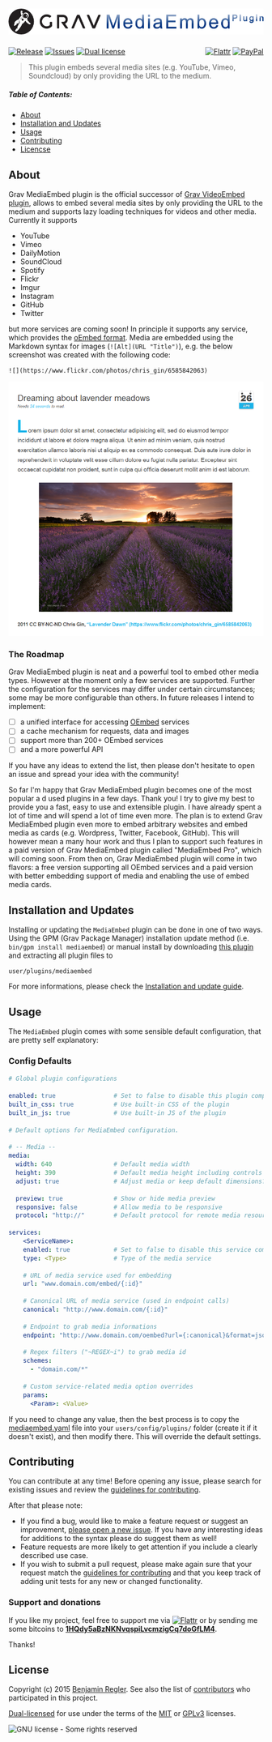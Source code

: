 # [![Grav MediaEmbed Plugin](assets/logo.png)][project]

[![Release](https://img.shields.io/github/release/sommerregen/grav-plugin-mediaembed.svg)][project] [![Issues](https://img.shields.io/github/issues/sommerregen/grav-plugin-mediaembed.svg)][issues] [![Dual license](https://img.shields.io/badge/dual%20license-MIT%2FGPL-blue.svg)](LICENSE "License") <span style="float:right;">[![Flattr](https://api.flattr.com/button/flattr-badge-large.png)][flattr] [![PayPal](https://www.paypal.com/en_US/i/btn/btn_donate_SM.gif)][paypal]</span>

> This plugin embeds several media sites (e.g. YouTube, Vimeo, Soundcloud) by only providing the URL to the medium.

##### Table of Contents:

* [About](#about)
* [Installation and Updates](#installation-and-updates)
* [Usage](#usage)
* [Contributing](#contributing)
* [Licencse](#license)

## About

Grav MediaEmbed plugin is the official successor of [Grav VideoEmbed plugin](https://github.com/sommerregen/grav-plugin-videoembed/), allows to embed several media sites by only providing the URL to the medium and supports lazy loading techniques for videos and other media. Currently it supports

- YouTube
- Vimeo
- DailyMotion
- SoundCloud
- Spotify
- Flickr
- Imgur
- Instagram
- GitHub
- Twitter

but more services are coming soon! In principle it supports any service, which provides the [oEmbed format](http://www.oembed.com/). Media are embedded using the Markdown syntax for images (`![Alt](URL "Title")`), e.g. the below screenshot was created with the following code:

```
![](https://www.flickr.com/photos/chris_gin/6585842063)
```

![Screenshot MediaEmbed Plugin](assets/screenshot.png "MediaEmbed Preview")

### The Roadmap

Grav MediaEmbed plugin is neat and a powerful tool to embed other media types. However at the moment only a few services are supported. Further the configuration for the services may differ under certain circumstances; some may be more configurable than others. In future releases I intend to implement:

 - [ ] a unified interface for accessing [OEmbed](http://oembed.com "An overview about OEmbed services") services
 - [ ] a cache mechanism for requests, data and images
 - [ ] support more than 200+ OEmbed services
 - [ ] and a more powerful API

If you have any ideas to extend the list, then please don't hesitate to open an issue and spread your idea with the community!

So far I'm happy that Grav MediaEmbed plugin becomes one of the most popular a d used plugins in a few days. Thank you! I try to give my best to provide you a fast, easy to use and extensible plugin. I have already spent a lot of time and will spend a lot of time even more. The plan is to extend Grav MediaEmbed plugin even more to embed arbitrary websites and embed media as cards (e.g. Wordpress, Twitter, Facebook, GitHub). This will however mean a many hour work and thus I plan to support such features in a paid version of Grav MediaEmbed plugin called "MediaEmbed Pro", which will coming soon. From then on, Grav MediaEmbed plugin will come in two flavors: a free version supporting all OEmbed services and a paid version with better embedding support of media and enabling the use of embed media cards.

## Installation and Updates

Installing or updating the `MediaEmbed` plugin can be done in one of two ways. Using the GPM (Grav Package Manager) installation update method (i.e. `bin/gpm install mediaembed`) or manual install by downloading [this plugin](https://github.com/sommerregen/grav-plugin-mediaembed) and extracting all plugin files to

    user/plugins/mediaembed

For more informations, please check the [Installation and update guide](docs/INSTALL.md).

## Usage

The `MediaEmbed` plugin comes with some sensible default configuration, that are pretty self explanatory:

### Config Defaults

```yaml
# Global plugin configurations

enabled: true                # Set to false to disable this plugin completely
built_in_css: true           # Use built-in CSS of the plugin
built_in_js: true            # Use built-in JS of the plugin

# Default options for MediaEmbed configuration.

# -- Media --
media:
  width: 640                 # Default media width
  height: 390                # Default media height including controls
  adjust: true               # Adjust media or keep default dimensions?

  preview: true              # Show or hide media preview
  responsive: false          # Allow media to be responsive
  protocol: "http://"        # Default protocol for remote media resources

services:
	<ServiceName>:
    enabled: true            # Set to false to disable this service completely
    type: <Type>             # Type of the media service

    # URL of media service used for embedding
    url: "www.domain.com/embed/{:id}"

    # Canonical URL of media service (used in endpoint calls)
    canonical: "http://www.domain.com/{:id}"

    # Endpoint to grab media informations
    endpoint: "http://www.domain.com/oembed?url={:canonical}&format=json"

    # Regex filters ("~REGEX~i") to grab media id
    schemes:
      - "domain.com/*"

    # Custom service-related media option overrides
    params:
      <Param>: <Value>
```

If you need to change any value, then the best process is to copy the [mediaembed.yaml](mediaembed.yaml) file into your `users/config/plugins/` folder (create it if it doesn't exist), and then modify there. This will override the default settings.

## Contributing

You can contribute at any time! Before opening any issue, please search for existing issues and review the [guidelines for contributing](docs/CONTRIBUTING.md).

After that please note:

* If you find a bug, would like to make a feature request or suggest an improvement, [please open a new issue][issues]. If you have any interesting ideas for additions to the syntax please do suggest them as well!
* Feature requests are more likely to get attention if you include a clearly described use case.
* If you wish to submit a pull request, please make again sure that your request match the [guidelines for contributing](docs/CONTRIBUTING.md) and that you keep track of adding unit tests for any new or changed functionality.

### Support and donations

If you like my project, feel free to support me via [![Flattr](https://api.flattr.com/button/flattr-badge-large.png)][flattr] or by sending me some bitcoins to [**1HQdy5aBzNKNvqspiLvcmzigCq7doGfLM4**][bitcoin].

Thanks!

## License

Copyright (c) 2015 [Benjamin Regler][github]. See also the list of [contributors] who participated in this project.

[Dual-licensed](LICENSE) for use under the terms of the [MIT][mit-license] or [GPLv3][gpl-license] licenses.

![GNU license - Some rights reserved][gnu]

[github]: https://github.com/sommerregen/ "GitHub account from Benjamin Regler"
[gpl-license]: http://opensource.org/licenses/GPL-3.0 "GPLv3 license"
[mit-license]: http://www.opensource.org/licenses/mit-license.php "MIT license"

[flattr]: https://flattr.com/submit/auto?user_id=Sommerregen&url=https://github.com/sommerregen/grav-plugin-mediaembed "Flatter my GitHub project"
[paypal]: https://www.paypal.com/cgi-bin/webscr?cmd=_s-xclick&hosted_button_id=SYFNP82USG3RN "Donate for my GitHub project using PayPal"
[bitcoin]: bitcoin:1HQdy5aBzNKNvqspiLvcmzigCq7doGfLM4?label=GitHub%20project "Donate for my GitHub project using BitCoin"
[gnu]: https://upload.wikimedia.org/wikipedia/commons/thumb/3/33/License_icon-gpl-88x31.svg/88px-License_icon-gpl-88x31.svg.png "GNU license - Some rights reserved"

[project]: https://github.com/sommerregen/grav-plugin-mediaembed
[issues]: https://github.com/sommerregen/grav-plugin-mediaembed/issues "GitHub Issues for Grav MediaEmbed Plugin"
[contributors]: https://github.com/sommerregen/grav-plugin-mediaembed/graphs/contributors "List of contributors of the project"
